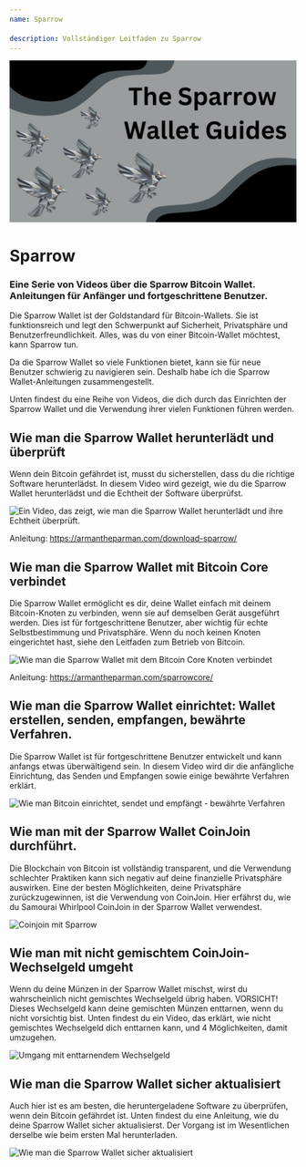 ```yaml
---
name: Sparrow

description: Vollständiger Leitfaden zu Sparrow
---
```


![cover](assets/cover.jpeg)

# Sparrow

### Eine Serie von Videos über die Sparrow Bitcoin Wallet. Anleitungen für Anfänger und fortgeschrittene Benutzer.

Die Sparrow Wallet ist der Goldstandard für Bitcoin-Wallets. Sie ist funktionsreich und legt den Schwerpunkt auf Sicherheit, Privatsphäre und Benutzerfreundlichkeit. Alles, was du von einer Bitcoin-Wallet möchtest, kann Sparrow tun.

Da die Sparrow Wallet so viele Funktionen bietet, kann sie für neue Benutzer schwierig zu navigieren sein. Deshalb habe ich die Sparrow Wallet-Anleitungen zusammengestellt.

Unten findest du eine Reihe von Videos, die dich durch das Einrichten der Sparrow Wallet und die Verwendung ihrer vielen Funktionen führen werden.

## Wie man die Sparrow Wallet herunterlädt und überprüft

Wenn dein Bitcoin gefährdet ist, musst du sicherstellen, dass du die richtige Software herunterlädst. In diesem Video wird gezeigt, wie du die Sparrow Wallet herunterlädst und die Echtheit der Software überprüfst.

![Ein Video, das zeigt, wie man die Sparrow Wallet herunterlädt und ihre Echtheit überprüft.](https://www.youtube.com/watch?v=MyDMvjGFdDE)

Anleitung: https://armantheparman.com/download-sparrow/

## Wie man die Sparrow Wallet mit Bitcoin Core verbindet

Die Sparrow Wallet ermöglicht es dir, deine Wallet einfach mit deinem Bitcoin-Knoten zu verbinden, wenn sie auf demselben Gerät ausgeführt werden. Dies ist für fortgeschrittene Benutzer, aber wichtig für echte Selbstbestimmung und Privatsphäre. Wenn du noch keinen Knoten eingerichtet hast, siehe den Leitfaden zum Betrieb von Bitcoin.

![Wie man die Sparrow Wallet mit dem Bitcoin Core Knoten verbindet](https://www.youtube.com/watch?v=9Aw6OAXxE_Y)

Anleitung: https://armantheparman.com/sparrowcore/

## Wie man die Sparrow Wallet einrichtet: Wallet erstellen, senden, empfangen, bewährte Verfahren.

Die Sparrow Wallet ist für fortgeschrittene Benutzer entwickelt und kann anfangs etwas überwältigend sein. In diesem Video wird dir die anfängliche Einrichtung, das Senden und Empfangen sowie einige bewährte Verfahren erklärt.

![Wie man Bitcoin einrichtet, sendet und empfängt - bewährte Verfahren](https://youtu.be/7QCKSPIq0Ac)

## Wie man mit der Sparrow Wallet CoinJoin durchführt.

Die Blockchain von Bitcoin ist vollständig transparent, und die Verwendung schlechter Praktiken kann sich negativ auf deine finanzielle Privatsphäre auswirken. Eine der besten Möglichkeiten, deine Privatsphäre zurückzugewinnen, ist die Verwendung von CoinJoin. Hier erfährst du, wie du Samourai Whirlpool CoinJoin in der Sparrow Wallet verwendest.

![Coinjoin mit Sparrow](https://youtu.be/p24SxLI1ews)

## Wie man mit nicht gemischtem CoinJoin-Wechselgeld umgeht

Wenn du deine Münzen in der Sparrow Wallet mischst, wirst du wahrscheinlich nicht gemischtes Wechselgeld übrig haben. VORSICHT! Dieses Wechselgeld kann deine gemischten Münzen enttarnen, wenn du nicht vorsichtig bist. Unten findest du ein Video, das erklärt, wie nicht gemischtes Wechselgeld dich enttarnen kann, und 4 Möglichkeiten, damit umzugehen.

![Umgang mit enttarnendem Wechselgeld](https://youtu.be/dnzZtgNQS0g)

## Wie man die Sparrow Wallet sicher aktualisiert

Auch hier ist es am besten, die heruntergeladene Software zu überprüfen, wenn dein Bitcoin gefährdet ist. Unten findest du eine Anleitung, wie du deine Sparrow Wallet sicher aktualisierst. Der Vorgang ist im Wesentlichen derselbe wie beim ersten Mal herunterladen.

![Wie man die Sparrow Wallet sicher aktualisiert](https://youtu.be/IThaolnDgSo)

